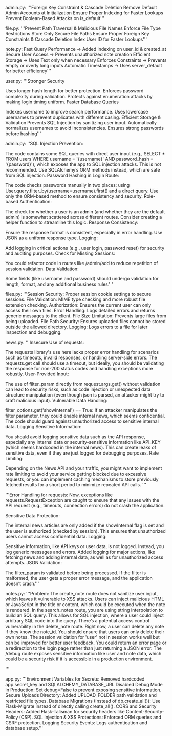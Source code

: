 admin.py:
'''Foreign Key Constraint & Cascade Deletion
 Remove Default Admin Accounts at Initialization
Ensure Proper Indexing for Faster Lookups
 Prevent Boolean-Based Attacks on is_default'''


file.py:
'''Prevent Path Traversal & Malicious File Names
 Enforce File Type Restrictions
 Store Only Secure File Paths
 Ensure Proper Foreign Key Constraints & Cascade Deletion
 Index User ID for Faster Lookups'''


note.py:
Fast Query Performance → Added indexing on user_id & created_at
 Secure User Access → Prevents unauthorized note creation
 Efficient Storage → Uses Text only when necessary
 Enforces Constraints → Prevents empty or overly long inputs
 Automatic Timestamps → Uses server_default for better efficiency'''


 user.py:
 '''Stronger Security

Uses longer hash length for better protection.
Enforces password complexity during validation.
Protects against enumeration attacks by making login timing uniform.
 Faster Database Queries

Indexes username to improve search performance.
Uses lowercase usernames to prevent duplicates with different casing.
Efficient Storage & Validation
Prevents SQL Injection by sanitizing user input.
Automatically normalizes usernames to avoid inconsistencies.
Ensures strong passwords before hashing'''

admin.py:
''SQL Injection Prevention:

The code contains some SQL queries with direct user input (e.g., SELECT * FROM users WHERE username = '{username}' AND password_hash = '{password}'), which exposes the app to SQL injection attacks. This is not recommended. Use SQLAlchemy’s ORM methods instead, which are safe from SQL injection.
Password Hashing in Login Route:

The code checks passwords manually in two places: using User.query.filter_by(username=username).first() and a direct query. Use only the ORM-based method to ensure consistency and security.
Role-based Authentication:

The check for whether a user is an admin (and whether they are the default admin) is somewhat scattered across different routes. Consider creating a helper function to streamline this logic.
Response Consistency:

Ensure the response format is consistent, especially in error handling. Use JSON as a uniform response type.
Logging:

Add logging in critical actions (e.g., user login, password reset) for security and auditing purposes.
Check for Missing Sessions:

You could refactor code in routes like /admin/add to reduce repetition of session validation.
Data Validation:

Some fields (like username and password) should undergo validation for length, format, and any additional business rules.'''




files.py:
'''Session Security: Proper session cookie settings to secure sessions.
File Validation: MIME type checking and more robust file extension checking.
Authorization: Ensures the current user can only access their own files.
Error Handling: Logs detailed errors and returns generic messages to the client.
File Size Limitation: Prevents large files from being uploaded.
File Path Security: Ensures uploaded files cannot be stored outside the allowed directory.
Logging: Logs errors to a file for later inspection and debugging.

news.py:
'''Insecure Use of requests:

The requests library's use here lacks proper error handling for scenarios such as timeouts, invalid responses, or handling server-side errors.
The requests.get call should use a timeout, but ideally, you should be validating the response for non-200 status codes and handling exceptions more robustly.
User-Provided Input:

The use of filter_param directly from request.args.get() without validation can lead to security risks, such as code injection or unexpected data structure manipulation (even though json is parsed, an attacker might try to craft malicious input).
Vulnerable Data Handling:

filter_options.get('showInternal') == True: If an attacker manipulates the filter parameter, they could enable internal news, which seems confidential. The code should guard against unauthorized access to sensitive internal data.
Logging Sensitive Information:

You should avoid logging sensitive data such as the API response, especially any internal data or security-sensitive information like API_KEY (which seems hardcoded in the internal news). This can create leaks of sensitive data, even if they are just logged for debugging purposes.
Rate Limiting:

Depending on the News API and your traffic, you might want to implement rate limiting to avoid your service getting blocked due to excessive requests, or you can implement caching mechanisms to store previously fetched results for a short period to minimize repeated API calls.
'''



'''Error Handling for requests: Now, exceptions like requests.RequestException are caught to ensure that any issues with the API request (e.g., timeouts, connection errors) do not crash the application.

Sensitive Data Protection:

The internal news articles are only added if the showInternal flag is set and the user is authorized (checked by session). This ensures that unauthorized users cannot access confidential data.
Logging:

Sensitive information, like API keys or user data, is not logged. Instead, you log generic messages and errors.
Added logging for major actions, like fetching news and adding internal data, as well as for unauthorized access attempts.
JSON Validation:

The filter_param is validated before being processed. If the filter is malformed, the user gets a proper error message, and the application doesn’t crash.'''

notes.py:
'''Problem: The create_note route does not sanitize user input, which leaves it vulnerable to XSS attacks. Users can inject malicious HTML or JavaScript in the title or content, which could be executed when the note is rendered.
   In the search_notes route, you are using string interpolation to build an SQL query. This allows for SQL injection, where a user could inject arbitrary SQL code into the query.
   There’s a potential access control vulnerability in the delete_note route. Right now, a user can delete any note if they know the note_id. You should ensure that users can only delete their own notes.
   The session validation for 'user' not in session works well but can be improved for better user feedback. You could return an error page or a redirection to the login page rather than just returning a JSON error.
   The /debug route exposes sensitive information like user and note data, which could be a security risk if it is accessible in a production environment.
   
'''


app.py:
'''Environment Variables for Secrets:
Removed hardcoded app.secret_key and SQLALCHEMY_DATABASE_URI.
Disabled Debug Mode in Production:
Set debug=False to prevent exposing sensitive information.
Secure Uploads Directory:
Added UPLOAD_FOLDER path validation and restricted file types.
Database Migrations (Instead of db.create_all()):
Use Flask-Migrate instead of directly calling create_all().
CORS and Security Headers:
Added Flask-Talisman for security headers like Content-Security-Policy (CSP).
SQL Injection & XSS Protections:
Enforced ORM queries and CSRF protection.
Logging Security Events:
Logs authentication and database setup.'''
